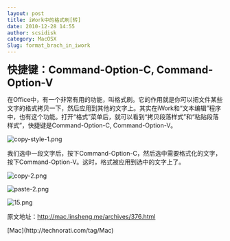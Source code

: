 ```yaml
---
layout: post
title: iWork中的格式刷[转]
date: 2010-12-28 14:55
author: scsidisk
category: MacOSX
Slug: format_brach_in_iwork
---
```


<font size="5">**快捷键：Command-Option-C, Command-Option-V**</font>

在Office中，有一个非常有用的功能，叫格式刷。它的作用就是你可以把文件某些文字的格式拷贝一下，然后应用到其他的文字上。其实在iWork和“文本编辑”程序中，也有这个功能。打开“格式”菜单后，就可以看到“拷贝段落样式”和“粘贴段落样式”，快捷键是Command-Option-C,
Command-Option-V。

![copy-style-1.png](/images/2010/08/copy-style-1.png)

我们选中一段文字后，按下Command-Option-C，然后选中需要格式化的文字，按下Command-Option-V。这时，格式被应用到选中的文字上了。

![copy-2.png](/images/2010/08/copy-2.png)

![paste-2.png](/images/2010/08/paste-2.png)

![15.png](/images/2010/08/15.png)

原文地址：http://mac.linsheng.me/archives/376.html

<div class="posttagsblock">
[Mac](http://technorati.com/tag/Mac)

</div>


